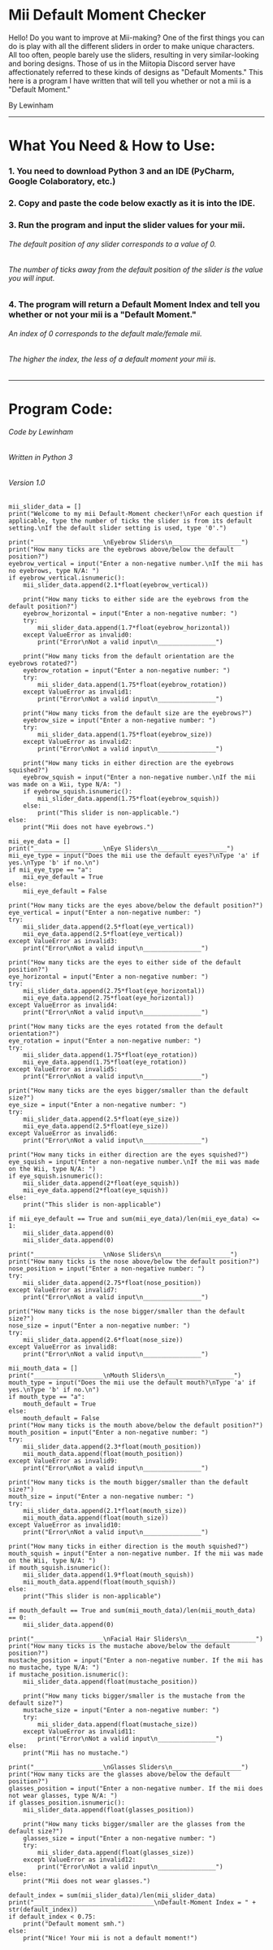 # Mii Default Moment Checker
Hello! Do you want to improve at Mii-making? One of the first things you can do is play with all the different sliders in order to make unique characters. All too often, people barely use the sliders, resulting in very similar-looking and boring designs. Those of us in the Miitopia Discord server have affectionately referred to these kinds of designs as "Default Moments." This here is a program I have written that will tell you whether or not a mii is a "Default Moment."  

By Lewinham
_________________________________________
# What You Need & How to Use:
### 1. You need to download Python 3 and an IDE (PyCharm, Google Colaboratory, etc.)
### 2. Copy and paste the code below exactly as it is into the IDE.
### 3. Run the program and input the slider values for your mii.
###### The default position of any slider corresponds to a value of 0. 
###### The number of ticks away from the default position of the slider is the value you will input.
### 4. The program will return a Default Moment Index and tell you whether or not your mii is a "Default Moment."
###### An index of 0 corresponds to the default male/female mii.
###### The higher the index, the less of a default moment your mii is.
_________________________________________
# Program Code:
###### Code by Lewinham
###### Written in Python 3
###### Version 1.0
```
mii_slider_data = []
print("Welcome to my mii Default-Moment checker!\nFor each question if applicable, type the number of ticks the slider is from its default setting.\nIf the default slider setting is used, type '0'.")

print("___________________\nEyebrow Sliders\n___________________")
print("How many ticks are the eyebrows above/below the default position?")
eyebrow_vertical = input("Enter a non-negative number.\nIf the mii has no eyebrows, type N/A: ")
if eyebrow_vertical.isnumeric():
    mii_slider_data.append(2.1*float(eyebrow_vertical))

    print("How many ticks to either side are the eyebrows from the default position?")
    eyebrow_horizontal = input("Enter a non-negative number: ")
    try:
        mii_slider_data.append(1.7*float(eyebrow_horizontal))
    except ValueError as invalid0:
        print("Error\nNot a valid input\n________________")

    print("How many ticks from the default orientation are the eyebrows rotated?")
    eyebrow_rotation = input("Enter a non-negative number: ")
    try:
        mii_slider_data.append(1.75*float(eyebrow_rotation))
    except ValueError as invalid1:
        print("Error\nNot a valid input\n________________")

    print("How many ticks from the default size are the eyebrows?")
    eyebrow_size = input("Enter a non-negative number: ")
    try:
        mii_slider_data.append(1.75*float(eyebrow_size))
    except ValueError as invalid2:
        print("Error\nNot a valid input\n________________")

    print("How many ticks in either direction are the eyebrows squished?")
    eyebrow_squish = input("Enter a non-negative number.\nIf the mii was made on a Wii, type N/A: ")
    if eyebrow_squish.isnumeric():
        mii_slider_data.append(1.75*float(eyebrow_squish))
    else:
        print("This slider is non-applicable.")
else:
    print("Mii does not have eyebrows.")

mii_eye_data = []
print("___________________\nEye Sliders\n___________________")
mii_eye_type = input("Does the mii use the default eyes?\nType 'a' if yes.\nType 'b' if no.\n")
if mii_eye_type == "a":
    mii_eye_default = True
else:
    mii_eye_default = False

print("How many ticks are the eyes above/below the default position?")
eye_vertical = input("Enter a non-negative number: ")
try:
    mii_slider_data.append(2.5*float(eye_vertical))
    mii_eye_data.append(2.5*float(eye_vertical))
except ValueError as invalid3:
    print("Error\nNot a valid input\n________________")

print("How many ticks are the eyes to either side of the default position?")
eye_horizontal = input("Enter a non-negative number: ")
try:
    mii_slider_data.append(2.75*float(eye_horizontal))
    mii_eye_data.append(2.75*float(eye_horizontal))
except ValueError as invalid4:
    print("Error\nNot a valid input\n________________")

print("How many ticks are the eyes rotated from the default orientation?")
eye_rotation = input("Enter a non-negative number: ")
try:
    mii_slider_data.append(1.75*float(eye_rotation))
    mii_eye_data.append(1.75*float(eye_rotation))
except ValueError as invalid5:
    print("Error\nNot a valid input\n________________")

print("How many ticks are the eyes bigger/smaller than the default size?")
eye_size = input("Enter a non-negative number: ")
try:
    mii_slider_data.append(2.5*float(eye_size))
    mii_eye_data.append(2.5*float(eye_size))
except ValueError as invalid6:
    print("Error\nNot a valid input\n________________")

print("How many ticks in either direction are the eyes squished?")
eye_squish = input("Enter a non-negative number.\nIf the mii was made on the Wii, type N/A: ")
if eye_squish.isnumeric():
    mii_slider_data.append(2*float(eye_squish))
    mii_eye_data.append(2*float(eye_squish))
else:
    print("This slider is non-applicable")

if mii_eye_default == True and sum(mii_eye_data)/len(mii_eye_data) <= 1:
    mii_slider_data.append(0)
    mii_slider_data.append(0)

print("___________________\nNose Sliders\n___________________")
print("How many ticks is the nose above/below the default position?")
nose_position = input("Enter a non-negative number: ")
try:
    mii_slider_data.append(2.75*float(nose_position))
except ValueError as invalid7:
    print("Error\nNot a valid input\n________________")

print("How many ticks is the nose bigger/smaller than the default size?")
nose_size = input("Enter a non-negative number: ")
try:
    mii_slider_data.append(2.6*float(nose_size))
except ValueError as invalid8:
    print("Error\nNot a valid input\n________________")

mii_mouth_data = []
print("___________________\nMouth Sliders\n___________________")
mouth_type = input("Does the mii use the default mouth?\nType 'a' if yes.\nType 'b' if no.\n")
if mouth_type == "a":
    mouth_default = True
else:
    mouth_default = False
print("How many ticks is the mouth above/below the default position?")
mouth_position = input("Enter a non-negative number: ")
try:
    mii_slider_data.append(2.3*float(mouth_position))
    mii_mouth_data.append(float(mouth_position))
except ValueError as invalid9:
    print("Error\nNot a valid input\n________________")

print("How many ticks is the mouth bigger/smaller than the default size?")
mouth_size = input("Enter a non-negative number: ")
try:
    mii_slider_data.append(2.1*float(mouth_size))
    mii_mouth_data.append(float(mouth_size))
except ValueError as invalid10:
    print("Error\nNot a valid input\n________________")

print("How many ticks in either direction is the mouth squished?")
mouth_squish = input("Enter a non-negative number. If the mii was made on the Wii, type N/A: ")
if mouth_squish.isnumeric():
    mii_slider_data.append(1.9*float(mouth_squish))
    mii_mouth_data.append(float(mouth_squish))
else:
    print("This slider is non-applicable")

if mouth_default == True and sum(mii_mouth_data)/len(mii_mouth_data) == 0:
    mii_slider_data.append(0)

print("___________________\nFacial Hair Sliders\n___________________")
print("How many ticks is the mustache above/below the default position?")
mustache_position = input("Enter a non-negative number. If the mii has no mustache, type N/A: ")
if mustache_position.isnumeric():
    mii_slider_data.append(float(mustache_position))

    print("How many ticks bigger/smaller is the mustache from the default size?")
    mustache_size = input("Enter a non-negative number: ")
    try:
        mii_slider_data.append(float(mustache_size))
    except ValueError as invalid11:
        print("Error\nNot a valid input\n________________")
else:
    print("Mii has no mustache.")

print("___________________\nGlasses Sliders\n___________________")
print("How many ticks are the glasses above/below the default position?")
glasses_position = input("Enter a non-negative number. If the mii does not wear glasses, type N/A: ")
if glasses_position.isnumeric():
    mii_slider_data.append(float(glasses_position))

    print("How many ticks bigger/smaller are the glasses from the default size?")
    glasses_size = input("Enter a non-negative number: ")
    try:
        mii_slider_data.append(float(glasses_size))
    except ValueError as invalid12:
        print("Error\nNot a valid input\n________________")
else:
    print("Mii does not wear glasses.")

default_index = sum(mii_slider_data)/len(mii_slider_data)
print("_________________________________\nDefault-Moment Index = " + str(default_index))
if default_index < 0.75:
    print("Default moment smh.")
else:
    print("Nice! Your mii is not a default moment!")
```

